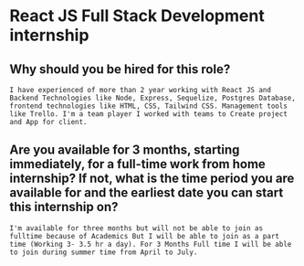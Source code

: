 # React JS Full Stack Development internship
## Why should you be hired for this role?
	I have experienced of more than 2 year working with React JS and Backend Technologies like Node, Express, Sequelize, Postgres Database, frontend technologies like HTML, CSS, Tailwind CSS. Management tools like Trello. I'm a team player I worked with teams to Create project and App for client.
## Are you available for 3 months, starting immediately, for a full-time work from home internship? If not, what is the time period you are available for and the earliest date you can start this internship on?
	I'm available for three months but will not be able to join as fulltime because of Academics But I will be able to join as a part time (Working 3- 3.5 hr a day). For 3 Months Full time I will be able to join during summer time from April to July.
	